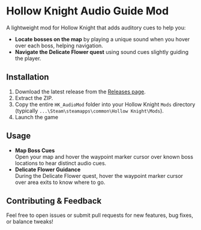 # Hollow Knight Audio Guide Mod

A lightweight mod for Hollow Knight that adds auditory cues to help you:

- **Locate bosses on the map** by playing a unique sound when you hover over each boss, helping navigation.  
- **Navigate the Delicate Flower quest** using sound cues slightly guiding the player.

## Installation

1. Download the latest release from the [Releases page](https://github.com/Wesellon/HK_AudioMod/releases).  
2. Extract the ZIP.  
3. Copy the entire `HK_AudioMod` folder into your Hollow Knight `Mods` directory (typically `...\Steam\steamapps\common\Hollow Knight\Mods`).  
4. Launch the game

## Usage

- **Map Boss Cues**  
  Open your map and hover the waypoint marker cursor over known boss locations to hear distinct audio cues.  
- **Delicate Flower Guidance**  
  During the Delicate Flower quest, hover the waypoint marker cursor over area exits to know where to go.

## Contributing & Feedback

Feel free to open issues or submit pull requests for new features, bug fixes, or balance tweaks!  

